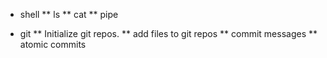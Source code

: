 * shell
** ls
** cat
** pipe

* git
** Initialize git repos.
** add files to git repos
** commit messages
** atomic commits
